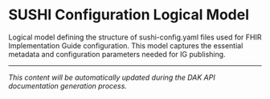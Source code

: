 # SUSHI Configuration Logical Model

<!-- DAK_API_PLACEHOLDER: StructureDefinition-SushiConfigLogicalModel -->

Logical model defining the structure of sushi-config.yaml files used for FHIR Implementation Guide configuration. This model captures the essential metadata and configuration parameters needed for IG publishing.

---

*This content will be automatically updated during the DAK API documentation generation process.*
